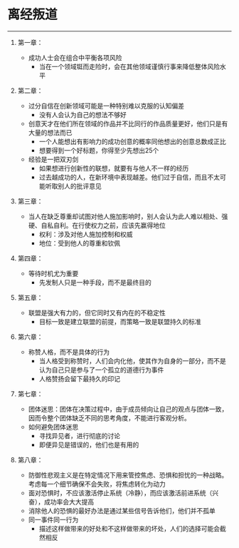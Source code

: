 # 离经叛道
----------------------


1. 第一章：
    - 成功人士会在组合中平衡各项风险
        - 当在一个领域铤而走险时，会在其他领域谨慎行事来降低整体风险水平
2. 第二章：
    - 过分自信在创新领域可能是一种特别难以克服的认知偏差
        - 没有人会认为自己的想法不够好
    - 创意天才在他们所在领域的作品并不比同行的作品质量更好，他们只是有大量的想法而已
        - 一个人能想出有影响力的成功创意的概率同他想出的创意总数成正比
        - 想要得到一个好标题，你得至少先想出25个
    - 经验是一把双刃剑
        - 如果想进行创新性的联想，就要有与他人不一样的经历
        - 过去越成功的人，在新环境中表现越差。他们过于自信，而且不太可能听取别人的批评意见

3. 第三章：
    - 当人在缺乏尊重却试图对他人施加影响时，别人会认为此人难以相处、强硬、自私自利。在行使权力之前，应该先赢得地位
        - 权利：涉及对他人施加控制和权威
        - 地位：受到他人的尊重和钦佩
4. 第四章：
    - 等待时机尤为重要
        - 先发制人只是一种手段，而不是最终目的
5. 第五章：
    - 联盟是强大有力的，但它同时又有内在的不稳定性
        - 目标一致是建立联盟的前提，而策略一致是联盟持久的标准
6. 第六章：
    - 称赞人格，而不是具体的行为
        - 当人格受到称赞时，人们会内化他，使其作为自身的一部分，而不是认为自己只是参与了一个孤立的道德行为事件
        - 人格赞扬会留下最持久的印记
7. 第七章：
    - 团体迷思：团体在决策过程中，由于成员倾向让自己的观点与团体一致，因而令整个团体缺乏不同的思考角度，不能进行客观分析。
    - 如何避免团体迷思
        - 寻找异见者，进行彻底的讨论
        - 即便异见是错误的，他们也是有用的
8. 第八章：
    - 防御性悲观主义是在特定情况下用来管控焦虑、恐惧和担忧的一种战略。考虑每一个细节确保不会失败，将焦虑转化为动力
    - 面对恐惧时，不应该激活停止系统（冷静），而应该激活前进系统（兴奋），成功率会大大提高
    - 消除他人的恐惧的最好办法是通过某些信号告诉他们，他们并不孤单
    - 同一事件同一行为
        - 描述这样做带来的好处和不这样做带来的坏处，人们的选择可能会截然相反
